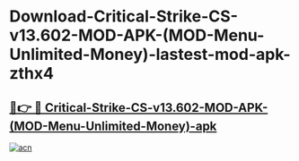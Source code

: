 # Download-Critical-Strike-CS-v13.602-MOD-APK-(MOD-Menu-Unlimited-Money)-lastest-mod-apk-zthx4

<h2><a href="https://apkcomod.com?title=Critical-Strike-CS-v13.602-MOD-APK-(MOD-Menu-Unlimited-Money)">🔗👉 🔴 Critical-Strike-CS-v13.602-MOD-APK-(MOD-Menu-Unlimited-Money)-apk </a></h2>

[![acn](https://github.com/user-attachments/assets/0f9c940e-d8b0-45ae-aac7-cd30a18b3e1c)](https://apkcomod.com?title=Critical-Strike-CS-v13.602-MOD-APK-(MOD-Menu-Unlimited-Money))
